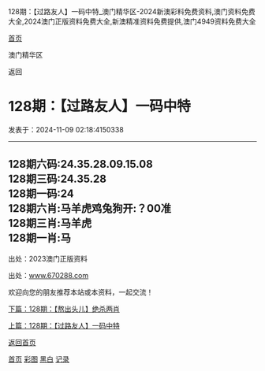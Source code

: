 128期：【过路友人】一码中特\_澳门精华区-2024新澳彩料免费资料,澳门资料免费大全,2024澳门正版资料免费大全,新澳精准资料免费提供,澳门4949资料免费大全



[首页](/)

澳门精华区

返回

128期：【过路友人】一码中特
===============

发表于：2024-11-09 02:18:4150338

-----------------

128期六码:24.35.28.09.15.08  
128期三码:24.35.28  
128期一码:24  
128期六肖:马羊虎鸡兔狗开:？00准  
128期三肖:马羊虎  
128期一肖:马  
-----------------

出处：2023澳门正版资料

出处：www.670288.com

欢迎向您的朋友推荐本站或本资料，一起交流！

[下篇：128期：【熬出头儿】绝杀两肖](/info/55521/128期：【熬出头儿】绝杀两肖)

[上篇：128期：【过路友人】一码中特](/info/55519/128期：【过路友人】一码中特)

[返回首页](/)

[首页](/)
[彩图](/photo/color)
[黑白](/photo/black)
[记录](/page/history)